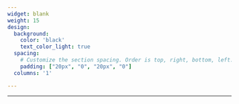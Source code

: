 ```yaml
---
widget: blank
weight: 15
design:
  background:
    color: 'black'
    text_color_light: true
  spacing:
    # Customize the section spacing. Order is top, right, bottom, left.
    padding: ["20px", "0", "20px", "0"]
  columns: '1'

---
```


---
